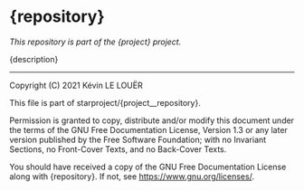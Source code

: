 # {repository}

*This repository is part of the {project} project.*

{description}

---

Copyright (C) 2021 Kévin LE LOUËR

This file is part of starproject/{project__repository}.

Permission is granted to copy, distribute and/or modify this document
under the terms of the GNU Free Documentation License, Version 1.3
or any later version published by the Free Software Foundation;
with no Invariant Sections, no Front-Cover Texts, and no Back-Cover Texts.

You should have received a copy of the GNU Free Documentation License
along with {repository}.  If not, see <https://www.gnu.org/licenses/>.
